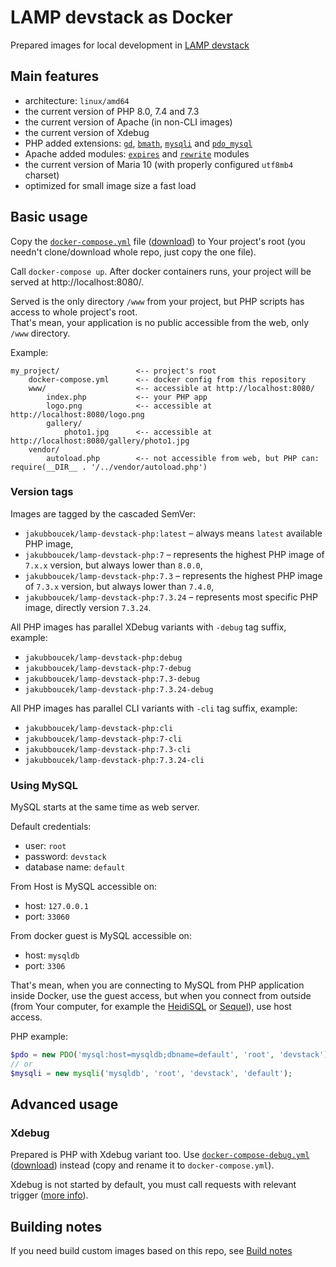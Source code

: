 # LAMP devstack as Docker
Prepared images for local development in [LAMP devstack](https://en.wikipedia.org/wiki/LAMP_(software_bundle))

## Main features
- architecture: `linux/amd64`
- the current version of PHP 8.0, 7.4 and 7.3
- the current version of Apache (in non-CLI images)
- the current version of Xdebug
- PHP added extensions: [`gd`](https://www.php.net/manual/en/book.image.php),
	[`bmath`](https://www.php.net/manual/en/book.bc.php),
	[`mysqli`](https://www.php.net/manual/en/book.mysqli.php)
	and [`pdo_mysql`](https://www.php.net/manual/en/book.pdo.php)
- Apache added modules: [`expires`](https://httpd.apache.org/docs/current/mod/mod_expires.html)
    and [`rewrite`](https://httpd.apache.org/docs/current/mod/mod_rewrite.html) modules 
- the current version of Maria 10  (with properly configured `utf8mb4` charset)
- optimized for small image size a fast load

## Basic usage
Copy the [`docker-compose.yml`](docker-compose.yml) file
([download](https://downfile.github.io/download?url=https%3A//raw.githubusercontent.com/jakubboucek/docker-lamp-devstack/master/docker-compose.yml&file=docker-compose.yml))
to Your project's root (you needn't clone/download whole repo,
just copy the one file).

Call `docker-compose up`. After docker containers runs, your project will be served at http://localhost:8080/.

Served is the only directory `/www` from your project, but PHP scripts has access to whole project's root.  
That's mean, your application is no public accessible from the web, only `/www` directory.

Example:
```
my_project/                 <-- project's root
    docker-compose.yml      <-- docker config from this repository
    www/                    <-- accessible at http://localhost:8080/
        index.php           <-- your PHP app
        logo.png            <-- accessible at http://localhost:8080/logo.png
        gallery/
            photo1.jpg      <-- accessible at http://localhost:8080/gallery/photo1.jpg
    vendor/
        autoload.php        <-- not accessible from web, but PHP can: require(__DIR__ . '/../vendor/autoload.php')
```

### Version tags
Images are tagged by the cascaded SemVer:

- `jakubboucek/lamp-devstack-php:latest` – always means `latest` available PHP image,
- `jakubboucek/lamp-devstack-php:7` – represents the highest PHP image of `7.x.x` version, but always lower than `8.0.0`,
- `jakubboucek/lamp-devstack-php:7.3` – represents the highest PHP image of `7.3.x` version, but always lower than `7.4.0`,
- `jakubboucek/lamp-devstack-php:7.3.24` – represents most specific PHP image, directly version `7.3.24`.

All PHP images has parallel XDebug variants with `-debug` tag suffix, example:
- `jakubboucek/lamp-devstack-php:debug`
- `jakubboucek/lamp-devstack-php:7-debug`
- `jakubboucek/lamp-devstack-php:7.3-debug`
- `jakubboucek/lamp-devstack-php:7.3.24-debug`

All PHP images has parallel CLI variants with `-cli` tag suffix, example:
- `jakubboucek/lamp-devstack-php:cli`
- `jakubboucek/lamp-devstack-php:7-cli`
- `jakubboucek/lamp-devstack-php:7.3-cli`
- `jakubboucek/lamp-devstack-php:7.3.24-cli`

### Using MySQL
MySQL starts at the same time as web server.

Default credentials:
- user: `root`
- password: `devstack`
- database name: `default`

From Host is MySQL accessible on: 
- host: `127.0.0.1`
- port: `33060`

From docker guest is MySQL accessible on: 
- host: `mysqldb`
- port: `3306`

That's mean, when you are connecting to MySQL from PHP application inside Docker, use the guest access, but when you
connect from outside (from Your computer, for example the [HeidiSQL](https://www.heidisql.com/)
or [Sequel](https://sequel-ace.com/)), use host access.

PHP example:
```php
$pdo = new PDO('mysql:host=mysqldb;dbname=default', 'root', 'devstack');
// or
$mysqli = new mysqli('mysqldb', 'root', 'devstack', 'default');
```

## Advanced usage
### Xdebug
Prepared is PHP with Xdebug variant too. Use [`docker-compose-debug.yml`](docker-compose-debug.yml) 
([download](https://downfile.github.io/download?url=https%3A//raw.githubusercontent.com/jakubboucek/docker-lamp-devstack/master/docker-compose-debug.yml&file=docker-compose.yml))
instead (copy and rename it to `docker-compose.yml`).

Xdebug is not started by default, you must call requests with relevant trigger
([more info](https://xdebug.org/docs/step_debug#activate_debugger)).

## Building notes
If you need build custom images based on this repo, see [Build notes](build-notes.md)

